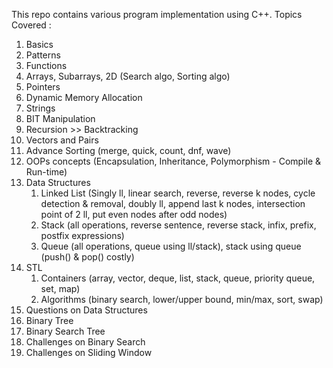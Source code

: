 This repo contains various program implementation using C++.
Topics Covered :
1) Basics
2) Patterns
3) Functions
4) Arrays, Subarrays, 2D (Search algo, Sorting algo)
5) Pointers
6) Dynamic Memory Allocation
7) Strings
8) BIT Manipulation
9) Recursion >> Backtracking
10) Vectors and Pairs
11) Advance Sorting (merge, quick, count, dnf, wave)
12) OOPs concepts (Encapsulation, Inheritance, Polymorphism - Compile & Run-time)
13) Data Structures
    1) Linked List (Singly ll, linear search, reverse, reverse k nodes, cycle detection & removal, doubly ll, append last k nodes, intersection point of 2 ll, put                        even nodes after odd nodes)
    2) Stack (all operations, reverse sentence, reverse stack, infix, prefix, postfix expressions)
    3) Queue (all operations, queue using ll/stack), stack using queue (push() & pop() costly)
14) STL
    1) Containers (array, vector, deque, list, stack, queue, priority queue, set, map)
    2) Algorithms (binary search, lower/upper bound, min/max, sort, swap)
15) Questions on Data Structures
16) Binary Tree
17) Binary Search Tree
18) Challenges on Binary Search
19) Challenges on Sliding Window
